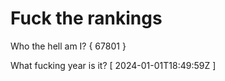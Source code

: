 # Fuck the rankings

Who the hell am I?
{ 67801 }

What fucking year is it?
[ 2024-01-01T18:49:59Z ]
